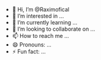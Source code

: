 - 👋 Hi, I’m @Raximofical
- 👀 I’m interested in ...
- 🌱 I’m currently learning ...
- 💞️ I’m looking to collaborate on ...
- 📫 How to reach me ...
- 😄 Pronouns: ...
- ⚡ Fun fact: ...

<!---
Raximofical/Raximofical is a ✨ special ✨ repository because its `README.md` (this file) appears on your GitHub profile.
You can click the Preview link to take a look at your changes.
--->
